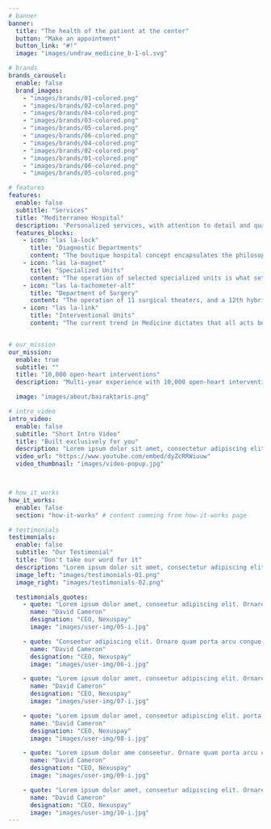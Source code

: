 ```yaml
---
# banner
banner:
  title: "The health of the patient at the center"
  button: "Make an appointment"
  button_link: "#!"
  image: "images/undraw_medicine_b-1-ol.svg"

# brands
brands_carousel:
  enable: false
  brand_images:
    - "images/brands/01-colored.png"
    - "images/brands/02-colored.png"
    - "images/brands/04-colored.png"
    - "images/brands/03-colored.png"
    - "images/brands/05-colored.png"
    - "images/brands/06-colored.png"
    - "images/brands/04-colored.png"
    - "images/brands/02-colored.png"
    - "images/brands/01-colored.png"
    - "images/brands/06-colored.png"
    - "images/brands/05-colored.png"

# features
features:
  enable: false
  subtitle: "Services"
  title: "Mediterraneo Hospital"
  description: 'Personalized services, with attention to detail and quality, offered in a place that wins with its stylistic point of view. The "boutique" aesthetic as a concept, refers to the “luxury” of exclusive care, in a unique environment, which for the people of Mediterraneo, translates to "life attitude".'
  features_blocks:
    - icon: "las la-lock"
      title: "Diagnostic Departments"
      content: "The boutique hospital concept encapsulates the philosophy of providing personalized services based on the individual needs of each patient."
    - icon: "las la-magnet"
      title: "Specialized Units"
      content: "The operation of selected specialized units is what sets a hospital’s mark regarding the inclusiveness of departments, specialization, and importance"
    - icon: "las la-tachometer-alt"
      title: "Department of Surgery"
      content: "The operation of 11 surgical theaters, and a 12th hybrid surgical room with a built-in angiography system, denotes the emphasis given to the growth of the surgical field."
    - icon: "las la-link"
      title: "Interventional Units"
      content: "The current trend in Medicine dictates that all acts be carried out in the least invasive manner, because this translates to less pain for the patient, less trauma, fewer complications and shorter hospitalization."


# our_mission
our_mission:
  enable: true
  subtitle: ""
  title: "10,000 open-heart interventions"
  description: "Multi-year experience with 10,000 open-heart interventions, over 110 heart transplants and corresponding implants of mechanical heart support systems, being for many years Deputy Director of Clinic for Thoracic and Cardiovascular Medicine, Heart and Diabetes Center North-Rhine Westphalia, Bad Oeynhausen - Germany."

  image: "images/about/bairaktaris.png"

# intro_video
intro_video:
  enable: false
  subtitle: "Short Intro Video"
  title: "Built exclusively for you"
  description: "Lorem ipsum dolor sit amet, consectetur adipiscing elit. Morbi egestas <br> Werat viverra id et aliquet. vulputate egestas sollicitudin."
  video_url: "https://www.youtube.com/embed/dyZcRRWiuuw"
  video_thumbnail: "images/video-popup.jpg"



# how_it_works
how_it_works:
  enable: false
  section: "how-it-works" # content comming from how-it-works page

# testimonials
testimonials:
  enable: false
  subtitle: "Our Testimonial"
  title: "Don't take our word for it"
  description: "Lorem ipsum dolor sit amet, consectetur adipiscing elit. Morbi egestas <br> Werat viverra id et aliquet. vulputate egestas sollicitudin."
  image_left: "images/testimonials-01.png"
  image_right: "images/testimonials-02.png"

  testimonials_quotes:
    - quote: "Lorem ipsum dolor amet, conseetur adipiscing elit. Ornare quam porta arcu congue felis volutpat. Vitae lectudbfs dolor faucibus"
      name: "David Cameron"
      designation: "CEO, Nexuspay"
      image: "images/user-img/05-i.jpg"

    - quote: "Conseetur adipiscing elit. Ornare quam porta arcu congue felis volutpat. Vitae lectudbfs pellentesque vitae dolor faucibus"
      name: "David Cameron"
      designation: "CEO, Nexuspay"
      image: "images/user-img/06-i.jpg"

    - quote: "Lorem ipsum dolor amet, conseetur adipiscing elit. Ornare quam porta arcu congue felis volutpat. Vitae lectudbfs pellentesque vitae dolor"
      name: "David Cameron"
      designation: "CEO, Nexuspay"
      image: "images/user-img/07-i.jpg"

    - quote: "Lorem ipsum dolor amet, conseetur adipiscing elit. porta arcu congue felis volutpat. Vitae lectudbfs pellentesque vitae dolor faucibus"
      name: "David Cameron"
      designation: "CEO, Nexuspay"
      image: "images/user-img/08-i.jpg"

    - quote: "Lorem ipsum dolor ame conseetur. Ornare quam porta arcu congue felis volutpat. Vitae lectudbfs pellentesque vitae dolor faucibus"
      name: "David Cameron"
      designation: "CEO, Nexuspay"
      image: "images/user-img/09-i.jpg"

    - quote: "Lorem ipsum dolor amet, conseetur adipiscing elit. Ornare quam porta arcu congue lectudbfs pellentesque vitae dolor faucibus"
      name: "David Cameron"
      designation: "CEO, Nexuspay"
      image: "images/user-img/10-i.jpg"
---
```


